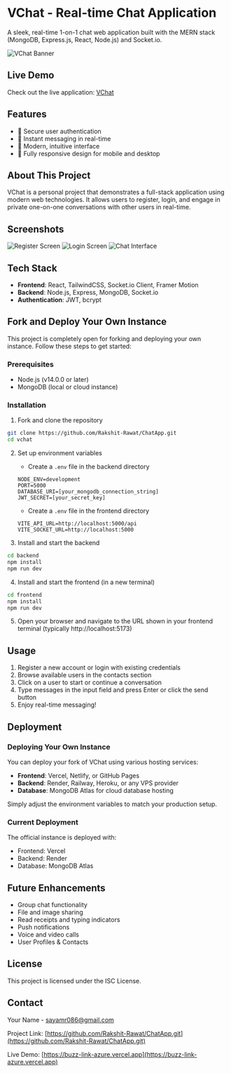 # VChat - Real-time Chat Application

A sleek, real-time 1-on-1 chat web application built with the MERN stack (MongoDB, Express.js, React, Node.js) and Socket.io.

![VChat Banner](https://via.placeholder.com/800x200?text=VChat+-+Real-time+Chat+App)

## Live Demo

Check out the live application: [VChat](https://buzz-link-azure.vercel.app)

## Features

- 🔐 Secure user authentication
- 💬 Instant messaging in real-time
- 🎨 Modern, intuitive interface
- 📱 Fully responsive design for mobile and desktop

## About This Project

VChat is a personal project that demonstrates a full-stack application using modern web technologies. It allows users to register, login, and engage in private one-on-one conversations with other users in real-time.

## Screenshots

![Register Screen](https://res.cloudinary.com/dhyfp5re1/image/upload/v1746252301/VChat-Screenshots/x2bvxlaojuovrwuwsyka.png)
![Login Screen](https://res.cloudinary.com/dhyfp5re1/image/upload/v1746252301/VChat-Screenshots/x2bvxlaojuovrwuwsyka.png)
![Chat Interface](https://res.cloudinary.com/dhyfp5re1/image/upload/v1746252643/VChat-Screenshots/bantxfq95j2wg2zch9bq.png)

## Tech Stack

- **Frontend**: React, TailwindCSS, Socket.io Client, Framer Motion
- **Backend**: Node.js, Express, MongoDB, Socket.io
- **Authentication**: JWT, bcrypt

## Fork and Deploy Your Own Instance

This project is completely open for forking and deploying your own instance. Follow these steps to get started:

### Prerequisites
- Node.js (v14.0.0 or later)
- MongoDB (local or cloud instance)

### Installation

1. Fork and clone the repository
```bash
git clone https://github.com/Rakshit-Rawat/ChatApp.git
cd vchat
```

2. Set up environment variables
   - Create a `.env` file in the backend directory
   ```
   NODE_ENV=development
   PORT=5000
   DATABASE_URI=[your_mongodb_connection_string]
   JWT_SECRET=[your_secret_key]
   ```
   
   - Create a `.env` file in the frontend directory
   ```
   VITE_API_URL=http://localhost:5000/api
   VITE_SOCKET_URL=http://localhost:5000
   ```

3. Install and start the backend
```bash
cd backend
npm install
npm run dev
```

4. Install and start the frontend (in a new terminal)
```bash
cd frontend
npm install
npm run dev
```

5. Open your browser and navigate to the URL shown in your frontend terminal (typically http://localhost:5173)

## Usage

1. Register a new account or login with existing credentials
2. Browse available users in the contacts section
3. Click on a user to start or continue a conversation
4. Type messages in the input field and press Enter or click the send button
5. Enjoy real-time messaging!

## Deployment

### Deploying Your Own Instance

You can deploy your fork of VChat using various hosting services:

- **Frontend**: Vercel, Netlify, or GitHub Pages
- **Backend**: Render, Railway, Heroku, or any VPS provider
- **Database**: MongoDB Atlas for cloud database hosting

Simply adjust the environment variables to match your production setup.

### Current Deployment

The official instance is deployed with:
- Frontend: Vercel
- Backend: Render
- Database: MongoDB Atlas

## Future Enhancements

- Group chat functionality
- File and image sharing
- Read receipts and typing indicators
- Push notifications
- Voice and video calls
- User Profiles & Contacts

## License

This project is licensed under the ISC License.

## Contact

Your Name - sayamr086@gmail.com

Project Link: [https://github.com/Rakshit-Rawat/ChatApp.git](https://github.com/Rakshit-Rawat/ChatApp.git)

Live Demo: [https://buzz-link-azure.vercel.app](https://buzz-link-azure.vercel.app)